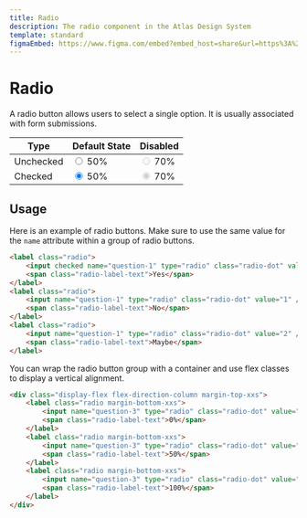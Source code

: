 ```yaml
---
title: Radio
description: The radio component in the Atlas Design System
template: standard
figmaEmbed: https://www.figma.com/embed?embed_host=share&url=https%3A%2F%2Fwww.figma.com%2Ffile%2FuVA2amRR71yJZ0GS6RI6zL%2F%25F0%259F%258C%259E-Atlas-Design-Library%3Fnode-id%3D838%253A1096"
---
```


# Radio

A radio button allows users to select a single option. It is usually associated with form submissions.

| Type      | Default State                                                                                                                                                | Disabled                                                                                                                                                              |
| --------- | ------------------------------------------------------------------------------------------------------------------------------------------------------------ | --------------------------------------------------------------------------------------------------------------------------------------------------------------------- |
| Unchecked | <label class="radio" title=""><input type="radio" name="question-0" value="0" class="radio-dot"> <span class="radio-label-text">50%</span></label>           | <label class="radio" title=""><input type="radio" name="question-0" value="1" class="radio-dot" disabled> <span class="radio-label-text">70%</span></label>           |
| Checked   | <label class="radio" title=""><input type="radio" name="question-0-1" value="0" class="radio-dot" checked> <span class="radio-label-text">50%</span></label> | <label class="radio" title=""><input type="radio" name="question-0-2" value="1" class="radio-dot" checked disabled> <span class="radio-label-text">70%</span></label> |

## Usage

Here is an example of radio buttons. Make sure to use the same value for the `name` attribute within a group of radio buttons.

```html
<label class="radio">
	<input checked name="question-1" type="radio" class="radio-dot" value="0" />
	<span class="radio-label-text">Yes</span>
</label>
<label class="radio">
	<input name="question-1" type="radio" class="radio-dot" value="1" />
	<span class="radio-label-text">No</span>
</label>
<label class="radio">
	<input name="question-1" type="radio" class="radio-dot" value="2" />
	<span class="radio-label-text">Maybe</span>
</label>
```

You can wrap the radio button group with a container and use flex classes to display a vertical alignment.

```html
<div class="display-flex flex-direction-column margin-top-xxs">
	<label class="radio margin-bottom-xxs">
		<input name="question-3" type="radio" class="radio-dot" value="0" />
		<span class="radio-label-text">0%</span>
	</label>
	<label class="radio margin-bottom-xxs">
		<input name="question-3" type="radio" class="radio-dot" value="1" />
		<span class="radio-label-text">50%</span>
	</label>
	<label class="radio margin-bottom-xxs">
		<input name="question-3" type="radio" class="radio-dot" value="2" />
		<span class="radio-label-text">100%</span>
	</label>
</div>
```
